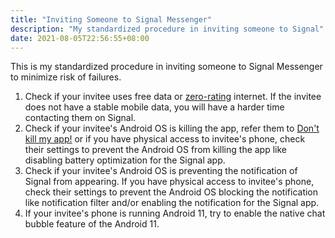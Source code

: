 ```yaml
---
title: "Inviting Someone to Signal Messenger"
description: "My standardized procedure in inviting someone to Signal"
date: 2021-08-05T22:56:55+08:00
---
```

This is my standardized procedure in inviting someone to Signal Messenger to minimize risk of failures.

1. Check if your invitee uses free data or [zero-rating](https://en.wikipedia.org/wiki/Zero-rating) internet. If the invitee does not have a stable mobile data, you will have a harder time contacting them on Signal.
2. Check if your invitee's Android OS is killing the app, refer them to [Don't kill my app!](https://dontkillmyapp.com/) or if you have physical access to invitee's phone, check their settings to prevent the Android OS from killing the app like disabling battery optimization for the Signal app.
3. Check if your invitee's Android OS is preventing the notification of Signal from appearing. If you have physical access to invitee's phone, check their settings to prevent the Android OS blocking the notification like notification filter and/or enabling the notification for the Signal app.
4. If your invitee's phone is running Android 11, try to enable the native chat bubble feature of the Android 11.